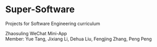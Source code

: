 # Super-Software
Projects for Software Engineering curriculum

Zhaosuling WeChat Mini-App </br>
Member: Yue Tang, Jixiang Li, Dehua Liu, Fengjing Zhang, Peng Peng
